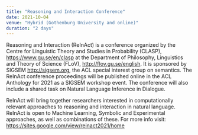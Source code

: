 ```yaml
---
title: "Reasoning and Interaction Conference"
date: 2021-10-04
venue: "Hybrid (Gothenburg University and online)"
duration: "2 days"
---
```


Reasoning and Interaction (ReInAct) is a conference organized by the Centre for Linguistic Theory and Studies in Probability (CLASP), https://www.gu.se/en/clasp at the Department of Philosophy, Linguistics and Theory of Science (FLoV), http://flov.gu.se/english.  It is sponsored by SIGSEM http://sigsem.org, the ACL special interest group on semantics. The ReInAct conference proceedings will be published online in the ACL Anthology for 2021 as a SIGSEM workshop event. The conference will also include a shared task on Natural Language Inference in Dialogue. 

ReInAct will bring together researchers interested in computationally relevant approaches to reasoning and interaction in natural language. ReInAct is open to Machine Learning, Symbolic and Experimental approaches, as well as combinations of these. For more info visit: https://sites.google.com/view/reinact2021/home

